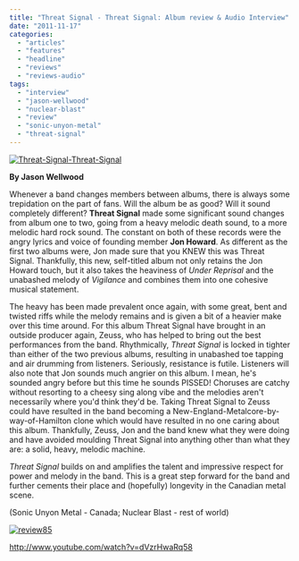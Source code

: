 ```yaml
---
title: "Threat Signal - Threat Signal: Album review & Audio Interview"
date: "2011-11-17"
categories: 
  - "articles"
  - "features"
  - "headline"
  - "reviews"
  - "reviews-audio"
tags: 
  - "interview"
  - "jason-wellwood"
  - "nuclear-blast"
  - "review"
  - "sonic-unyon-metal"
  - "threat-signal"
---
```


[![](http://www.hellbound.ca/wp-content/uploads/2011/11/Threat-Signal-Threat-Signal-590x590.jpg "Threat-Signal-Threat-Signal")](http://www.hellbound.ca/wp-content/uploads/2011/11/Threat-Signal-Threat-Signal.jpg)

**By Jason Wellwood**

Whenever a band changes members between albums, there is always some trepidation on the part of fans. Will the album be as good? Will it sound completely different? **Threat Signal** made some significant sound changes from album one to two, going from a heavy melodic death sound, to a more melodic hard rock sound. The constant on both of these records were the angry lyrics and voice of founding member **Jon Howard**. As different as the first two albums were, Jon made sure that you KNEW this was Threat Signal. Thankfully, this new, self-titled album not only retains the Jon Howard touch, but it also takes the heaviness of _Under Reprisal_ and the unabashed melody of _Vigilance_ and combines them into one cohesive musical statement.

The heavy has been made prevalent once again, with some great, bent and twisted riffs while the melody remains and is given a bit of a heavier make over this time around. For this album Threat Signal have brought in an outside producer again, Zeuss, who has helped to bring out the best performances from the band. Rhythmically, _Threat Signal_ is locked in tighter than either of the two previous albums, resulting in unabashed toe tapping and air drumming from listeners. Seriously, resistance is futile. Listeners will also note that Jon sounds much angrier on this album. I mean, he's sounded angry before but this time he sounds PISSED! Choruses are catchy without resorting to a cheesy sing along vibe and the melodies aren't necessarily where you'd think they'd be. Taking Threat Signal to Zeuss could have resulted in the band becoming a New-England-Metalcore-by-way-of-Hamilton clone which would have resulted in no one caring about this album. Thankfully, Zeuss, Jon and the band knew what they were doing and have avoided moulding Threat Signal into anything other than what they are: a solid, heavy, melodic machine.

_Threat Signal_ builds on and amplifies the talent and impressive respect for power and melody in the band. This is a great step forward for the band and further cements their place and (hopefully) longevity in the Canadian metal scene.

(Sonic Unyon Metal - Canada; Nuclear Blast - rest of world)

[![](http://www.hellbound.ca/wp-content/uploads/2009/08/review85.png "review85")](http://www.hellbound.ca/wp-content/uploads/2009/08/review85.png)

http://www.youtube.com/watch?v=dVzrHwaRq58
